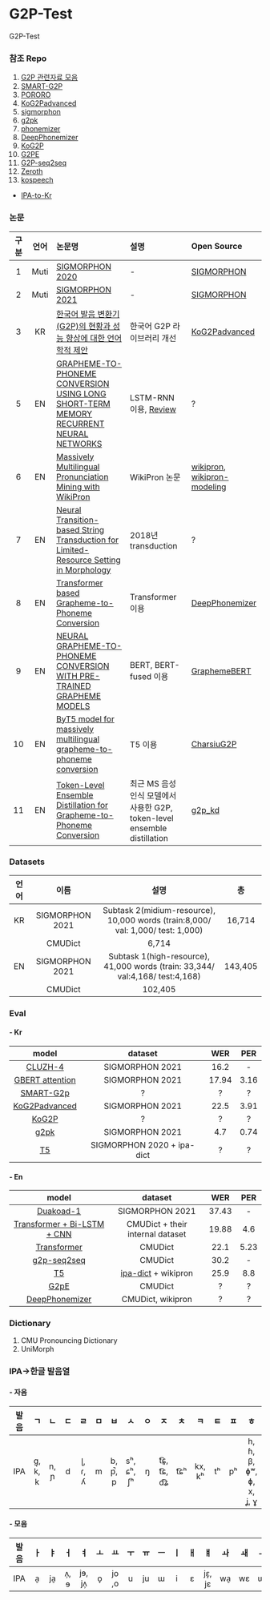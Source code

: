 # G2P-Test
G2P-Test

### 참조 Repo

  1. [G2P 관련자료 모음](https://github.com/lifefeel/Grapheme-to-Phoneme)
  2. [SMART-G2P](https://github.com/SMART-TTS/SMART-G2P?fbclid=IwAR2EyuFnFOekhGn_LmVn8kW-QytRMRfwTVCq9pMQquF9ggQLDPvYxZRiwdM)
  3. [PORORO](https://github.com/kakaobrain/pororo)
  4. [KoG2Padvanced](https://github.com/seongmin-mun/KoG2Padvanced)
  5. [sigmorphon](https://github.com/sigmorphon/2021-task1)
  6. [g2pk](https://github.com/Kyubyong/g2pK)
  7. [phonemizer](https://github.com/bootphon/phonemizer)
  8. [DeepPhonemizer](https://github.com/as-ideas/DeepPhonemizer)
  9. [KoG2P](https://github.com/scarletcho/KoG2P)
  10. [G2PE](https://github.com/Kyubyong/g2p)
  11. [G2P-seq2seq](https://github.com/cmusphinx/g2p-seq2seq)
  12. [Zeroth](https://github.com/goodatlas/zeroth)
  13. [kospeech](https://github.com/sooftware/kospeech)
  
  * [IPA-to-Kr](https://ko.wiktionary.org/wiki/%EC%9C%84%ED%82%A4%EB%82%B1%EB%A7%90%EC%82%AC%EC%A0%84:%EA%B5%AD%EC%A0%9C_%EC%9D%8C%EC%84%B1_%EA%B8%B0%ED%98%B8)
  


### 논문
| 구분    | 언어 | 논문명 | 설명 | Open Source |
|:------:|:----:|:------|:---|:-----------|
|1     | Muti | [SIGMORPHON 2020](https://aclanthology.org/2020.sigmorphon-1.2.pdf) | - | [SIGMORPHON](https://github.com/sigmorphon) |
|2     | Muti | [SIGMORPHON 2021](https://aclanthology.org/2021.sigmorphon-1.13.pdf) | - | [SIGMORPHON](https://github.com/sigmorphon) |
|3     | KR | [한국어 발음 변환기(G2P)의 현황과 성능 향상에 대한 언어학적 제안](https://www.kci.go.kr/kciportal/ci/sereArticleSearch/ciSereArtiView.kci?sereArticleSearchBean.artiId=ART002922160) | 한국어 G2P 라이브러리 개선 | [KoG2Padvanced](https://github.com/seongmin-mun/KoG2Padvanced) |
|5     | EN | [GRAPHEME-TO-PHONEME CONVERSION USING LONG SHORT-TERM MEMORY RECURRENT NEURAL NETWORKS](https://ieeexplore.ieee.org/stamp/stamp.jsp?tp=&arnumber=7178767) | LSTM-RNN 이용, [Review](https://changjinhan.github.io/paper%20review/LSTM-G2P/) | ? |
|6     | EN | [Massively Multilingual Pronunciation Mining with WikiPron](https://aclanthology.org/2020.lrec-1.521.pdf) | WikiPron 논문 | [wikipron](https://github.com/kylebgorman/wikipron), [wikipron-modeling](https://github.com/CUNY-CL/wikipron-modeling) |
|7     | EN | [Neural Transition-based String Transduction for Limited-Resource Setting in Morphology](https://web.archive.org/web/20200213235925id_/https://www.zora.uzh.ch/id/eprint/162579/1/MakarovClematide2018.pdf) | 2018년 transduction | ? |
|8     | EN | [Transformer based Grapheme-to-Phoneme Conversion](https://arxiv.org/ftp/arxiv/papers/2004/2004.06338.pdf) | Transformer 이용 | [DeepPhonemizer](https://github.com/as-ideas/DeepPhonemizer) |
|9     | EN | [NEURAL GRAPHEME-TO-PHONEME CONVERSION WITH PRE-TRAINED GRAPHEME MODELS](https://arxiv.org/abs/2201.10716) | BERT, BERT-fused 이용 | [GraphemeBERT](https://github.com/ldong1111/GraphemeBERT) |
|10     | EN | [ByT5 model for massively multilingual grapheme-to-phoneme conversion](https://arxiv.org/pdf/2204.03067.pdf) | T5 이용 | [CharsiuG2P](https://github.com/lingjzhu/CharsiuG2P#) |
|11     | EN | [Token-Level Ensemble Distillation for Grapheme-to-Phoneme Conversion](https://arxiv.org/pdf/1904.03446.pdf) | 최근 MS 음성인식 모델에서 사용한 G2P, token-level ensemble distillation  | [g2p_kd](https://github.com/sigmeta/g2p-kd) |

### Datasets
  
  | 언어 | 이름 |설명|총|
  |:----:|:--------:|:----:|:----:|
  | KR | SIGMORPHON 2021 | Subtask 2(midium-resource), 10,000 words (train:8,000/ val: 1,000/ test: 1,000)|16,714|
  |    |CMUDict         |   6,714        |
  | EN | SIGMORPHON 2021 | Subtask 1(high-resource), 41,000 words (train: 33,344/ val:4,168/ test:4,168)|143,405|
  |    |CMUDict          | 102,405       |
  
### Eval
#### - Kr
|                                                          model                                                           |                dataset                 |  WER  | PER  |
|:------------------------------------------------------------------------------------------------------------------------:|:--------------------------------------:|:-----:|:----:|
|                               [CLUZH-4](https://aclanthology.org/2021.sigmorphon-1.17.pdf)                               |            SIGMORPHON 2021             | 16.2  |  -   |
|                                 [GBERT attention](https://arxiv.org/pdf/2201.10716.pdf)                                  |            SIGMORPHON 2021             | 17.94 | 3.16 |
| [SMART-G2p](https://github.com/SMART-TTS/SMART-G2P?fbclid=IwAR2EyuFnFOekhGn_LmVn8kW-QytRMRfwTVCq9pMQquF9ggQLDPvYxZRiwdM) |                   ?                    |   ?   |  ?   |
|                             [KoG2Padvanced]( https://github.com/seongmin-mun/KoG2Padvanced)                              |            SIGMORPHON 2021             | 22.5  | 3.91 |
|                                       [KoG2P](https://github.com/scarletcho/KoG2P)                                       |                   ?                    |   ?   |  ?   |
|                                         [g2pk](https://github.com/Kyubyong/g2pK)                                         |            SIGMORPHON 2021             |  4.7  | 0.74 |
|                                       [T5](https://github.com/lingjzhu/CharsiuG2P)                                       |       SIGMORPHON 2020 + ipa-dict       |   ?   |  ?   |

#### - En
| model | dataset | WER | PER|
|:----:|:----:|:----:|:----:|
| [Duakoad-1](https://aclanthology.org/2021.sigmorphon-1.16v2.pdf) | SIGMORPHON 2021 | 37.43 | - |
| [Transformer + Bi-LSTM + CNN](https://arxiv.org/pdf/1904.03446.pdf) | CMUDict + their internal dataset | 19.88 | 4.6 |
| [Transformer](https://arxiv.org/ftp/arxiv/papers/2004/2004.06338.pdf) | CMUDict | 22.1 | 5.23 |
| [g2p-seq2seq](https://github.com/cmusphinx/g2p-seq2seq) | CMUDict | 30.2 | - |
| [T5](https://github.com/lingjzhu/CharsiuG2P) | [ipa-dict](https://github.com/lingjzhu/CharsiuG2P/tree/main/data) + wikipron | 25.9 | 8.8 |
| [G2pE](https://github.com/Kyubyong/g2p) | CMUDict | ? | ? |
| [DeepPhonemizer](https://github.com/as-ideas/DeepPhonemizer) | CMUDict, wikipron | ? | ? |

### Dictionary
  
  1. CMU Pronouncing Dictionary
  2. UniMorph
  
### IPA->한글 발음열
#### - 자음

| 발음 |ㄱ|ㄴ|ㄷ|ㄹ|ㅁ|ㅂ|ㅅ|ㅇ|ㅈ|ㅊ|ㅋ|ㅌ|ㅍ|ㅎ|ㄲ|ㄸ|ㅃ|ㅆ|ㅉ|
|:----:|:----:|:----:|:----:|:----:|:----:|:----:|:----:|:----:|:----:|:----:|:----:|:----:|:----:|:----:|:----:|:----:|:----:|:----:|:----:|
|IPA|ɡ, k̚, k|n, ɲ|d|ɭ, ɾ, ʎ|m|b, p̚, p|sʰ, ɕʰ, ʃʰ|ŋ|t͡ɕ͈, t͡ɕ, d͡ʑ|t͡ɕʰ|kx, kʰ|tʰ|pʰ|h, ɦ, β, ɸʷ, ɸ, x, ʝ, ɣ|k͈|t͈|p͈|s͈, ɕ͈|t͡ɕ͈|

#### - 모음

| 발음|ㅏ|ㅑ|ㅓ|ㅕ|ㅗ|ㅛ|ㅜ|ㅠ|ㅡ|ㅣ|ㅐ|ㅒ|ㅘ|ㅙ|ㅢ|ㅔ|ㅖ|ㅝ|ㅟ|ㅚ, ㅞ|
|:----:|:----:|:----:|:----:|:----:|:----:|:----:|:----:|:----:|:----:|:----:|:----:|:----:|:----:|:----:|:----:|:----:|:----:|:----:|:----:|:----:|
|IPA|a̠|ja̠|ʌ̹, ɘ|jɘ, jʌ̹|o̞|jo ,o|u|ju|ɯ|i|ɛ|jɛ̝, jɛ|wa̠|wɛ|ɰi|e̞|je̞|wʌ̹, wɘ|ɥi|we̞|

